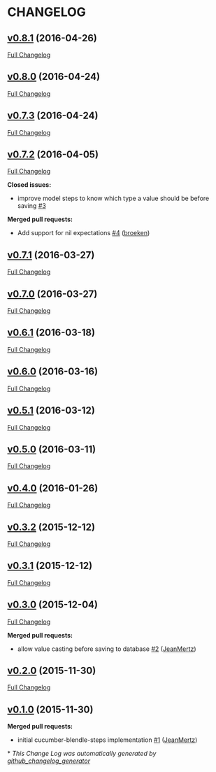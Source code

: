# CHANGELOG

## [v0.8.1](https://github.com/blendle/cucumber-blendle-steps/tree/v0.8.1) (2016-04-26)
[Full Changelog](https://github.com/blendle/cucumber-blendle-steps/compare/v0.8.0...v0.8.1)

## [v0.8.0](https://github.com/blendle/cucumber-blendle-steps/tree/v0.8.0) (2016-04-24)
[Full Changelog](https://github.com/blendle/cucumber-blendle-steps/compare/v0.7.3...v0.8.0)

## [v0.7.3](https://github.com/blendle/cucumber-blendle-steps/tree/v0.7.3) (2016-04-24)
[Full Changelog](https://github.com/blendle/cucumber-blendle-steps/compare/v0.7.2...v0.7.3)

## [v0.7.2](https://github.com/blendle/cucumber-blendle-steps/tree/v0.7.2) (2016-04-05)
[Full Changelog](https://github.com/blendle/cucumber-blendle-steps/compare/v0.7.1...v0.7.2)

**Closed issues:**

- improve model steps to know which type a value should be before saving [\#3](https://github.com/blendle/cucumber-blendle-steps/issues/3)

**Merged pull requests:**

- Add support for nil expectations [\#4](https://github.com/blendle/cucumber-blendle-steps/pull/4) ([broeken](https://github.com/broeken))

## [v0.7.1](https://github.com/blendle/cucumber-blendle-steps/tree/v0.7.1) (2016-03-27)
[Full Changelog](https://github.com/blendle/cucumber-blendle-steps/compare/v0.7.0...v0.7.1)

## [v0.7.0](https://github.com/blendle/cucumber-blendle-steps/tree/v0.7.0) (2016-03-27)
[Full Changelog](https://github.com/blendle/cucumber-blendle-steps/compare/v0.6.1...v0.7.0)

## [v0.6.1](https://github.com/blendle/cucumber-blendle-steps/tree/v0.6.1) (2016-03-18)
[Full Changelog](https://github.com/blendle/cucumber-blendle-steps/compare/v0.6.0...v0.6.1)

## [v0.6.0](https://github.com/blendle/cucumber-blendle-steps/tree/v0.6.0) (2016-03-16)
[Full Changelog](https://github.com/blendle/cucumber-blendle-steps/compare/v0.5.1...v0.6.0)

## [v0.5.1](https://github.com/blendle/cucumber-blendle-steps/tree/v0.5.1) (2016-03-12)
[Full Changelog](https://github.com/blendle/cucumber-blendle-steps/compare/v0.5.0...v0.5.1)

## [v0.5.0](https://github.com/blendle/cucumber-blendle-steps/tree/v0.5.0) (2016-03-11)
[Full Changelog](https://github.com/blendle/cucumber-blendle-steps/compare/v0.4.0...v0.5.0)

## [v0.4.0](https://github.com/blendle/cucumber-blendle-steps/tree/v0.4.0) (2016-01-26)
[Full Changelog](https://github.com/blendle/cucumber-blendle-steps/compare/v0.3.2...v0.4.0)

## [v0.3.2](https://github.com/blendle/cucumber-blendle-steps/tree/v0.3.2) (2015-12-12)
[Full Changelog](https://github.com/blendle/cucumber-blendle-steps/compare/v0.3.1...v0.3.2)

## [v0.3.1](https://github.com/blendle/cucumber-blendle-steps/tree/v0.3.1) (2015-12-12)
[Full Changelog](https://github.com/blendle/cucumber-blendle-steps/compare/v0.3.0...v0.3.1)

## [v0.3.0](https://github.com/blendle/cucumber-blendle-steps/tree/v0.3.0) (2015-12-04)
[Full Changelog](https://github.com/blendle/cucumber-blendle-steps/compare/v0.2.0...v0.3.0)

**Merged pull requests:**

- allow value casting before saving to database [\#2](https://github.com/blendle/cucumber-blendle-steps/pull/2) ([JeanMertz](https://github.com/JeanMertz))

## [v0.2.0](https://github.com/blendle/cucumber-blendle-steps/tree/v0.2.0) (2015-11-30)
[Full Changelog](https://github.com/blendle/cucumber-blendle-steps/compare/v0.1.0...v0.2.0)

## [v0.1.0](https://github.com/blendle/cucumber-blendle-steps/tree/v0.1.0) (2015-11-30)
**Merged pull requests:**

- initial cucumber-blendle-steps implementation [\#1](https://github.com/blendle/cucumber-blendle-steps/pull/1) ([JeanMertz](https://github.com/JeanMertz))



\* *This Change Log was automatically generated by [github_changelog_generator](https://github.com/skywinder/Github-Changelog-Generator)*